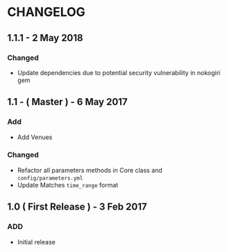 # CHANGELOG

## 1.1.1 - 2 May 2018

### Changed
- Update dependencies due to potential security vulnerability in nokogiri gem

## 1.1 - ( Master ) - 6 May 2017

### Add
- Add Venues

### Changed
- Refactor all parameters methods in Core class and `config/parameters.yml`
- Update Matches `time_range` format

## 1.0 ( First Release ) - 3 Feb 2017

### ADD
- Initial release
